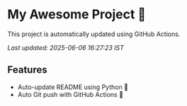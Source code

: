 # My Awesome Project 🚀

This project is automatically updated using GitHub Actions.

_Last updated: 2025-06-06 16:27:23 IST_

## Features
- Auto-update README using Python 🐍
- Auto Git push with GitHub Actions 🤖
